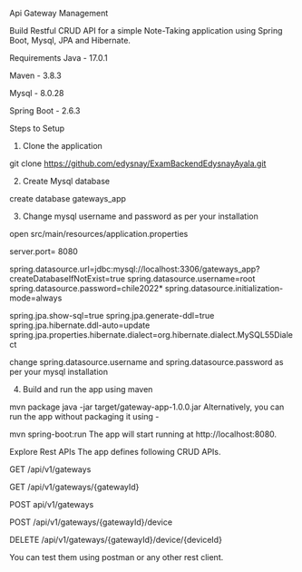 Api Gateway Management

Build Restful CRUD API for a simple Note-Taking application using Spring Boot, Mysql, JPA and Hibernate.

Requirements
Java -  17.0.1

Maven - 3.8.3

Mysql - 8.0.28

Spring Boot - 2.6.3

Steps to Setup
1. Clone the application

git clone https://github.com/edysnay/ExamBackendEdysnayAyala.git

2. Create Mysql database

create database gateways_app

3. Change mysql username and password as per your installation

open src/main/resources/application.properties

server.port= 8080

spring.datasource.url=jdbc:mysql://localhost:3306/gateways_app?createDatabaseIfNotExist=true
spring.datasource.username=root
spring.datasource.password=chile2022*
spring.datasource.initialization-mode=always

spring.jpa.show-sql=true
spring.jpa.generate-ddl=true
spring.jpa.hibernate.ddl-auto=update
spring.jpa.properties.hibernate.dialect=org.hibernate.dialect.MySQL55Dialect

change spring.datasource.username and spring.datasource.password as per your mysql installation

4. Build and run the app using maven

mvn package
java -jar target/gateway-app-1.0.0.jar
Alternatively, you can run the app without packaging it using -

mvn spring-boot:run
The app will start running at http://localhost:8080.

Explore Rest APIs
The app defines following CRUD APIs.

GET /api/v1/gateways

GET /api/v1/gateways/{gatewayId}

POST api/v1/gateways

POST /api/v1/gateways/{gatewayId}/device

DELETE /api/v1/gateways/{gatewayId}/device/{deviceId}

You can test them using postman or any other rest client.
